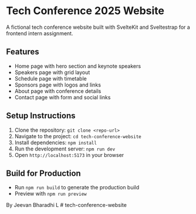# Tech Conference 2025 Website

A fictional tech conference website built with SvelteKit and Sveltestrap for a frontend intern assignment.

## Features
- Home page with hero section and keynote speakers
- Speakers page with grid layout
- Schedule page with timetable
- Sponsors page with logos and links
- About page with conference details
- Contact page with form and social links

## Setup Instructions
1. Clone the repository: `git clone <repo-url>`
2. Navigate to the project: `cd tech-conference-website`
3. Install dependencies: `npm install`
4. Run the development server: `npm run dev`
5. Open `http://localhost:5173` in your browser

## Build for Production
- Run `npm run build` to generate the production build
- Preview with `npm run preview`


By Jeevan Bharadhi L # tech-conference-website
